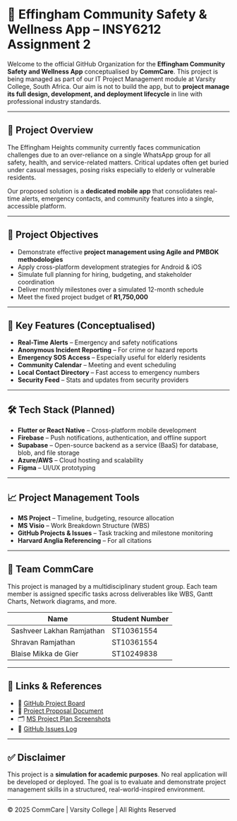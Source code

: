 # 📱 Effingham Community Safety & Wellness App – INSY6212 Assignment 2

Welcome to the official GitHub Organization for the **Effingham Community Safety and Wellness App** conceptualised by **CommCare**. This project is being managed as part of our IT Project Management module at Varsity College, South Africa. Our aim is not to build the app, but to **project manage its full design, development, and deployment lifecycle** in line with professional industry standards.

---

## 📌 Project Overview

The Effingham Heights community currently faces communication challenges due to an over-reliance on a single WhatsApp group for all safety, health, and service-related matters. Critical updates often get buried under casual messages, posing risks especially to elderly or vulnerable residents.

Our proposed solution is a **dedicated mobile app** that consolidates real-time alerts, emergency contacts, and community features into a single, accessible platform.

---

## 🎯 Project Objectives

- Demonstrate effective **project management using Agile and PMBOK methodologies**
- Apply cross-platform development strategies for Android & iOS
- Simulate full planning for hiring, budgeting, and stakeholder coordination
- Deliver monthly milestones over a simulated 12-month schedule
- Meet the fixed project budget of **R1,750,000**

---

## 🚀 Key Features (Conceptualised)

- **Real-Time Alerts** – Emergency and safety notifications
- **Anonymous Incident Reporting** – For crime or hazard reports
- **Emergency SOS Access** – Especially useful for elderly residents
- **Community Calendar** – Meeting and event scheduling
- **Local Contact Directory** – Fast access to emergency numbers
- **Security Feed** – Stats and updates from security providers

---

## 🛠️ Tech Stack (Planned)

- **Flutter or React Native** – Cross-platform mobile development
- **Firebase** – Push notifications, authentication, and offline support
- **Supabase** – Open-source backend as a service (BaaS) for database, blob, and file storage
- **Azure/AWS** – Cloud hosting and scalability
- **Figma** – UI/UX prototyping

---

## 📈 Project Management Tools

- **MS Project** – Timeline, budgeting, resource allocation
- **MS Visio** – Work Breakdown Structure (WBS)
- **GitHub Projects & Issues** – Task tracking and milestone monitoring
- **Harvard Anglia Referencing** – For all citations

---

## 👥 Team CommCare

This project is managed by a multidisciplinary student group. Each team member is assigned specific tasks across deliverables like WBS, Gantt Charts, Network diagrams, and more.

| Name                          | Student Number |
|-------------------------------|----------------|
| Sashveer Lakhan Ramjathan     | ST10361554      |
| Shravan Ramjathan             | ST10361554      |
| Blaise Mikka de Gier          | ST10249838      |

---

## 📎 Links & References

- 📁 [GitHub Project Board](https://github.com/orgs/CommCare-SA/projects/1)
- 📄 [Project Proposal Document](./docs/Project_Proposal.pdf)
- 🗂️ [MS Project Plan Screenshots](./planning/ms_project/)
- 🧩 [GitHub Issues Log](./issues-log/)

---

## ✅ Disclaimer

This project is a **simulation for academic purposes**. No real application will be developed or deployed. The goal is to evaluate and demonstrate project management skills in a structured, real-world-inspired environment.

---

© 2025 CommCare | Varsity College | All Rights Reserved
